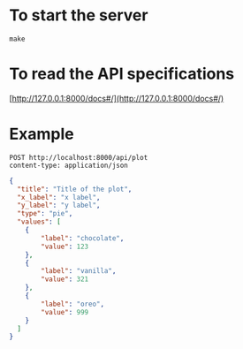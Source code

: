 # To start the server

`make`

# To read the API specifications

[http://127.0.0.1:8000/docs#/](http://127.0.0.1:8000/docs#/)

# Example

```
POST http://localhost:8000/api/plot
content-type: application/json
```

```json
{
  "title": "Title of the plot",
  "x_label": "x label",
  "y_label": "y label",
  "type": "pie",
  "values": [
    {
        "label": "chocolate",
        "value": 123
    },
    {
        "label": "vanilla",
        "value": 321
    },
    {
        "label": "oreo",
        "value": 999
    }
  ]
}
```
